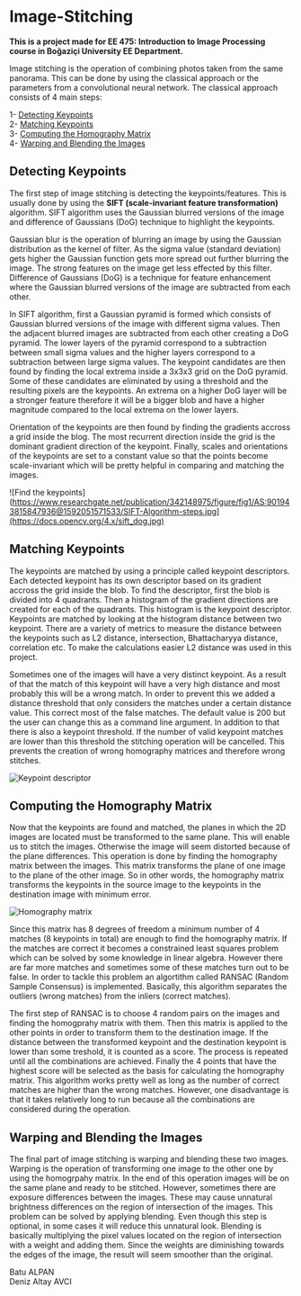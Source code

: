 # Image-Stitching

**This is a project made for EE 475: Introduction to Image Processing course in Boğaziçi University EE Department.** 

Image stitching is the operation of combining photos taken from the same panorama. This can be done by using the classical approach or the parameters from a convolutional neural network. The  classical approach consists of 4 main steps:

1- [Detecting Keypoints](#detecting-keypoints) <br />
2- [Matching Keypoints](#matching-keypoints) <br />
3- [Computing the Homography Matrix](#computing-the-homography-matrix) <br />
4- [Warping and Blending the Images](#warping-and-blending-the-images) <br />

## Detecting Keypoints

  The first step of image stitching is detecting the keypoints/features. This is usually done by using the **SIFT (scale-invariant feature transformation)** algorithm. SIFT algorithm uses the Gaussian blurred versions of the image and difference of Gaussians (DoG) technique to highlight the keypoints. 
  
  Gaussian blur is the operation of blurring an image by using the Gaussian distribution as the kernel of filter. As the sigma value (standard deviation) gets higher the Gaussian function gets more spread out further blurring the image. The strong features on the image get less effected by this filter. Difference of Gaussians (DoG) is a technique for feature enhancement where the Gaussian blurred versions of the image are subtracted from each other. 
  
  In SIFT algorithm, first a Gaussian pyramid is formed which consists of Gaussian blurred versions of the image with different sigma values. Then the adjacent blurred images are subtracted from each other creating a DoG pyramid. The lower layers of the pyramid correspond to a subtraction between small sigma values and the higher layers correspond to a subtraction between large sigma values. The keypoint candidates are then found by finding the local extrema inside a 3x3x3 grid on the DoG pyramid. Some of these candidates are eliminated by using a threshold and the resulting pixels are the keypoints. An extrema on a higher DoG layer will be a stronger feature therefore it will be a bigger blob and have a higher magnitude compared to the local extrema on the lower layers.   
  
  Orientation of the keypoints are then found by finding the gradients accross a grid inside the blog. The most recurrent direction inside the grid is the dominant gradient direction of the keypoint. Finally, scales and orientations of the keypoints are set to a constant value so that the points become scale-invariant which will be pretty helpful in comparing and matching the images. 

![Find the keypoints](https://www.researchgate.net/publication/342148975/figure/fig1/AS:901943815847936@1592051571533/SIFT-Algorithm-steps.jpg](https://docs.opencv.org/4.x/sift_dog.jpg)
## Matching Keypoints

  The keypoints are matched by using a principle called keypoint descriptors. Each detected keypoint has its own descriptor based on its gradient accross the grid inside the blob. To find the descriptor, first the blob is divided into 4 quadrants. Then a histogram of the gradient directions are created for each of the quadrants. This histogram is the keypoint descriptor. Keypoints are matched by looking at the histogram distance between two keypoint. There are a variety of metrics to measure the distance between the keypoints such as L2 distance, intersection, Bhattacharyya distance, correlation etc. To make the calculations easier L2 distance was used in this project. 
  
  Sometimes one of the images will have a very distinct keypoint. As a result of that the match of this keypoint will have a very high distance and most probably this will be a wrong match. In order to prevent this we added a distance threshold that only considers the matches under a certain distance value. This correct most of the false matches. The default value is 200 but the user can change this as a command line argument. In addition to that there is also a keypoint threshold. If the number of valid keypoint matches are lower than this threshold the stitching operation will be cancelled. This prevents the creation of wrong homography matrices and therefore wrong stitches.
  
![Keypoint descriptor](https://www.i2tutorials.com/wp-content/media/2019/09/SIFT-and-SURF-1-i2tutorials.jpg)

## Computing the Homography Matrix

  Now that the keypoints are found and matched, the planes in which the 2D images are located must be transformed to the same plane. This will enable us to stitch the images. Otherwise the image will seem distorted because of the plane differences. This operation is done by finding the homography matrix between the images. This matrix transforms the plane of one image to the plane of the other image. So in other words, the homography matrix transforms the keypoints in the source image to the keypoints in the destination image with minimum error. 
  
![Homography matrix](https://docs.opencv.org/4.x/homography_transformation_example2.jpg)
  
  Since this matrix has 8 degrees of freedom a minimum number of 4 matches (8 keypoints in total) are enough to find the homography matrix. If the matches are correct it becomes a constrained least squares problem which can be solved by some knowledge in linear algebra. However there are far more matches and sometimes some of these matches turn out to be false. In order to tackle this problem an algortithm called RANSAC (Random Sample Consensus) is implemented. Basically, this algorithm separates the outliers (wrong matches) from the inliers (correct matches). 

  The first step of RANSAC is to choose 4 random pairs on the images and finding the homogprahy matrix with them. Then this matrix is applied to the other points in order to transform them to the destination image. If the distance between the transformed keypoint and the destination keypoint is lower than some treshold, it is counted as a score. The process is repeated until all the combinations are achieved. Finally the 4 points that have the highest score will be selected as the basis for calculating the homography matrix. This algorithm works pretty well as long as the number of correct matches are higher than the wrong matches. However, one disadvantage is that it takes relatively long to run because all the combinations are considered during the operation. 
  
## Warping and Blending the Images 

  The final part of image stitching is warping and blending these two images. Warping is the operation of transforming one image to the other one by using the homogrpahy matrix. In the end of this operation images will be on the same plane and ready to be stitched. However, sometimes there are exposure differences between the images. These may cause unnatural brightness differences on the region of intersection of the images. This problem can be solved by applying blending. Even though this step is optional, in some cases it will reduce this unnatural look. Blending is basically multiplying the pixel values located on the region of intersection with a weight and adding them. Since the weights are diminishing towards the edges of the image, the result will seem smoother than the original.  

Batu ALPAN <br />
Deniz Altay AVCI
